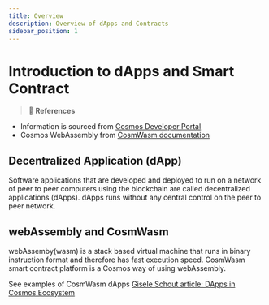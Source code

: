 ```yaml
---
title: Overview
description: Overview of dApps and Contracts
sidebar_position: 1
---
```


# Introduction to dApps and Smart Contract
>:memo: **References** 
- Information is sourced from [Cosmos Developer Portal](https://tutorials.cosmos.network/academy/1-what-is-cosmos/2-cosmos-ecosystem.html)
- Cosmos WebAssembly from [CosmWasm documentation](https://docs.cosmwasm.com/docs/)

## Decentralized Application (dApp)
Software applications that are developed and deployed to run on a network of peer to peer computers using the blockchain are called decentralized applications (dApps). dApps runs without any central control on the peer to peer network.

## webAssembly and CosmWasm
webAssemby(wasm) is a stack based virtual machine that runs in binary instruction format and therefore has fast execution speed. CosmWasm smart contract platform is a Cosmos way of using webAssembly.

See examples of CosmWasm dApps [Gisele Schout article: DApps in Cosmos Ecosystem](https://medium.com/stakin/dapps-and-blockchains-built-on-the-cosmos-ecosystem-31731494570b) 
